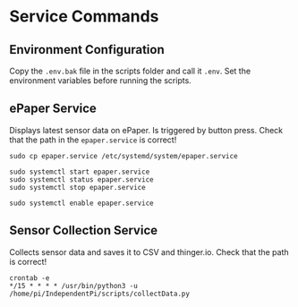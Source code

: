 # Service Commands

## Environment Configuration

Copy the `.env.bak` file in the scripts folder and call it `.env`. Set the environment variables before running the scripts.

## ePaper Service

Displays latest sensor data on ePaper. Is triggered by button press. Check that the path in the `epaper.service` is correct!

```
sudo cp epaper.service /etc/systemd/system/epaper.service

sudo systemctl start epaper.service
sudo systemctl status epaper.service
sudo systemctl stop epaper.service

sudo systemctl enable epaper.service
```

## Sensor Collection Service

Collects sensor data and saves it to CSV and thinger.io. Check that the path is correct!

```
crontab -e
*/15 * * * * /usr/bin/python3 -u /home/pi/IndependentPi/scripts/collectData.py
```